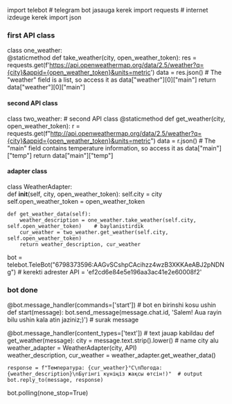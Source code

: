 import telebot  # telegram bot jasauga kerek
import requests  # internet izdeuge kerek
import json  
### first API class
class one_weather:  
    @staticmethod
    def take_weather(city, open_weather_token):
        res = requests.get(f'https://api.openweathermap.org/data/2.5/weather?q={city}&appid={open_weather_token}&units=metric')
        data = res.json()
        # The "weather" field is a list, so access it as data["weather"][0]["main"]
        return data["weather"][0]["main"]
#### second API class
class two_weather:  # second API class
    @staticmethod
    def get_weather(city, open_weather_token):
        r = requests.get(f"http://api.openweathermap.org/data/2.5/weather?q={city}&appid={open_weather_token}&units=metric")
        data = r.json()
        # The "main" field contains temperature information, so access it as data["main"]["temp"]
        return data["main"]["temp"]
        
#### adapter class

class WeatherAdapter:  
    def __init__(self, city, open_weather_token):
        self.city = city
        self.open_weather_token = open_weather_token

    def get_weather_data(self):
        weather_description = one_weather.take_weather(self.city, self.open_weather_token)    # baylanistirdik
        cur_weather = two_weather.get_weather(self.city, self.open_weather_token)
        return weather_description, cur_weather

bot = telebot.TeleBot("6798373596:AAGvSCshpCAcihzz4wzB3XKKAeABJ2pNDNg") # kerekti adrester
API = 'ef2cd6e84e5e196aa3ac41e2e60008f2'
### bot done
@bot.message_handler(commands=['start'])  # bot en birinshi kosu ushin
def start(message):
    bot.send_message(message.chat.id, 'Salem! Aua rayin bilu ushin kala atin jaziniz;)') # surak message

@bot.message_handler(content_types=['text']) # text jauap kabildau 
def get_weather(message):
    city = message.text.strip().lower()  # name city alu 
    weather_adapter = WeatherAdapter(city, API)  
    weather_description, cur_weather = weather_adapter.get_weather_data()

    response = f"Температура: {cur_weather}°C\nПогода: {weather_description}\nБүгінгі күніңіз жақсы өтсін!)"  # output 
    bot.reply_to(message, response)

bot.polling(none_stop=True)

